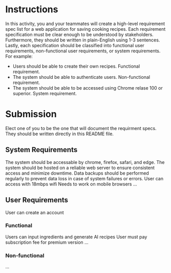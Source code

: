 # Instructions

In this activity, you and your teammates will create a high-level requirement spec list for a web application for saving cooking recipes. Each requirement specification must be clear enough to be understood by stakeholders. Furthermore, they should be written in plain-English using 1-3 sentences. Lastly, each specification should be classified into functional user requirements, non-functional user requirements, or system requirements. For example: 

* Users should be able to create their own recipes. Functional requirement. 
* The system should be able to authenticate users. Non-functional requirement. 
* The system should be able to be accessed using Chrome relase 100 or superior. System requirement. 

# Submission

Elect one of you to be the one that will document the requirment specs. They should be written directly in this README file. 

## System Requirements 
The system should be accessable by chrome, firefox, safari, and edge. 
The system should be hosted on a reliable web server to ensure consistent access and minimize downtime.
Data backups should be performed regularly to prevent data loss in case of system failures or errors.
User can access with 18mbps wifi
Needs to work on mobile browsers
...

## User Requirements 
User can create an account

### Functional 
Users can input ingredients and generate AI recipes
User must pay subscription fee for premium version
...

### Non-functional

...
